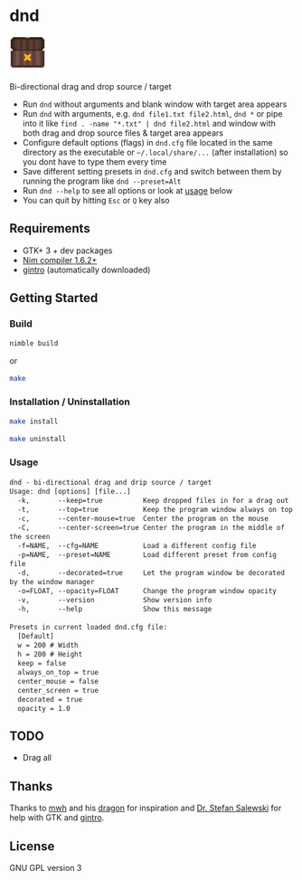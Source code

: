 # dnd

![dnd logo](resources/dnd.png "dnd logo")

Bi-directional drag and drop source / target

- Run `dnd` without arguments and blank window with target area appears
- Run `dnd` with arguments, e.g. `dnd file1.txt file2.html`, `dnd *` or pipe into it like `find . -name "*.txt" | dnd file2.html` and window with both drag and drop source files & target area appears
- Configure default options (flags) in `dnd.cfg` file located in the same directory as the executable or `~/.local/share/...` (after installation) so you dont have to type them every time
- Save different setting presets in `dnd.cfg` and switch between them by running the program like `dnd --preset=Alt`
- Run `dnd --help` to see all options or look at [usage](#Usage) below
- You can quit by hitting `Esc` or `Q` key also

## Requirements

- GTK+ 3 + dev packages
- [Nim compiler 1.6.2+](https://nim-lang.org/)
- [gintro](https://github.com/StefanSalewski/gintro/) (automatically downloaded)

## Getting Started

### Build

```sh
nimble build
```

or

```sh
make
```

### Installation / Uninstallation

```sh
make install
```

```sh
make uninstall
```

### Usage

```man
dnd - bi-directional drag and drip source / target
Usage: dnd [options] [file...]
  -k,       --keep=true          Keep dropped files in for a drag out
  -t,       --top=true           Keep the program window always on top
  -c,       --center-mouse=true  Center the program on the mouse
  -C,       --center-screen=true Center the program in the middle of the screen
  -f=NAME,  --cfg=NAME           Load a different config file
  -p=NAME,  --preset=NAME        Load different preset from config file
  -d,       --decorated=true     Let the program window be decorated by the window manager
  -o=FLOAT, --opacity=FLOAT      Change the program window opacity
  -v,       --version            Show version info
  -h,       --help               Show this message

Presets in current loaded dnd.cfg file:
  [Default]
  w = 200 # Width
  h = 200 # Height
  keep = false
  always_on_top = true
  center_mouse = false
  center_screen = true
  decorated = true
  opacity = 1.0
```

## TODO

- Drag all

## Thanks

Thanks to [mwh](https://github.com/mwh) and his [dragon](https://github.com/mwh/dragon) for inspiration and [Dr. Stefan Salewski](https://github.com/StefanSalewski) for help with GTK and [gintro](https://github.com/StefanSalewski/gintro/).

## License

GNU GPL version 3

